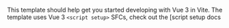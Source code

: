 

This template should help get you started developing with Vue 3 in Vite. The template uses Vue 3 `<script setup>` SFCs, check out the [script setup docs
